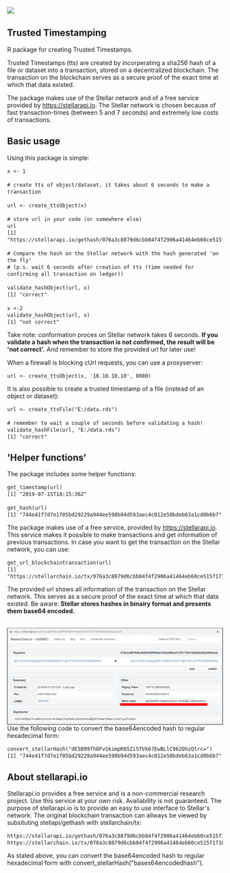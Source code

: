 [![](https://cranlogs.r-pkg.org/badges/trustedtimestamping)](https://cran.r-project.org/package=trustedtimestamping)

## Trusted Timestamping
R package for creating Trusted Timestamps.

Trusted Timestamps (tts) are created by incorperating a sha256 hash of a file or dataset into a transaction, stored on a decentralized blockchain. The transaction on the blockchain serves as a secure proof of the exact time at which that data existed.

The package makes use of the Stellar network and of a free service provided by https://stellarapi.io. The Stellar network is chosen because of fast transaction-times (between 5 and 7 seconds) and extremely low costs of transactions.  

## Basic usage

Using this package is simple:

```
x <- 1

# create tts of object/dataset, it takes about 6 seconds to make a transaction

url <- create_ttsObject(x)

# store url in your code (or somewhere else)
url
[1] "https://stellarapi.io/gethash/076a3c8879d6cbb84f4f2906a41464eb60ce515f17183418fddfa502cfd5dceb"

# Compare the hash on the Stellar network with the hash generated 'on the fly' 
# (p.s. wait 6 seconds after creation of tts (time needed for confirming all transaction on ledger))

validate_hashObject(url, x)
[1] "correct"

x <-2
validate_hashObject(url, x)
[1] "not correct"
```
Take note: conformation proces on Stellar network takes 6 seconds. **If you validate a hash when the transaction is not confirmed, 
the result will be 'not correct'.** And remember to store the provided url for later use! 

When a firewall is blocking cUrl requests, you can use a proxyserver:

```
url <- create_ttsObject(x, '10.10.10.10', 8080)
```

It is also possible to create a trusted timestamp of a file (instead of an object or dataset):

```
url <- create_ttsFile("E:/data.rds")

# remember to wait a couple of seconds before validating a hash!
validate_hashFile(url, "E:/data.rds")
[1] "correct"
```

## 'Helper functions'
The package includes some helper functions: 

```
get_timestamp(url)
[1] "2019-07-15T18:15:36Z"

get_hash(url)
[1] "744e41f7d7e1f05bd29229a944ee598b94d593aec4c012e50bdeb63a1cd0b6b7"
```

The package makes use of a free service, provided by https://stellarapi.io. This service makes it possible to make transactions and get information of previous transactions. In case you want to get the transaction on the Stellar network, you can use:

```
get_url_blockchaintransaction(url)
[1] "https://stellarchain.io/tx/076a3c8879d6cbb84f4f2906a41464eb60ce515f17183418fddfa502cfd5dceb"
```

The provided url shows all information of the transaction on the Stellar network. This serves as a secure proof of the exact time at which that data existed. Be aware: **Stellar stores hashes in binairy format and presents them base64 encoded.** 

<br/>

<img src="stellar_transaction.gif" align="left" />





Use the following code to convert the base64encoded hash to regular hexadecimal form:

```
convert_stellarHash("dE5B99fh8FvSkimpRO5Zi5TVk67EwBLlC962OhzQtrc=")
[1] "744e41f7d7e1f05bd29229a944ee598b94d593aec4c012e50bdeb63a1cd0b6b7"
```

## About stellarapi.io
Stellarapi.io provides a free service and is a non-commercial research project. Use this service at your own risk. Availability is not guaranteed. The purpose of stellarapi.io is to provide an easy to use interface to Stellar's network. The original blockchain transaction can allways be viewed by subsituting stellapi/gethash with stellarchain/tx:

```
https://stellarapi.io/gethash/076a3c8879d6cbb84f4f2906a41464eb60ce515f17183418fddfa502cfd5dceb
https://stellarchain.io/tx/076a3c8879d6cbb84f4f2906a41464eb60ce515f17183418fddfa502cfd5dceb

```
As stated above, you can convert the base64encoded hash to regular hexadecimal form with convert_stellarHash("bases64encodedhash").
